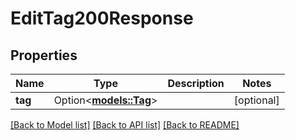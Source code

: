 # EditTag200Response

## Properties

Name | Type | Description | Notes
------------ | ------------- | ------------- | -------------
**tag** | Option<[**models::Tag**](Tag.md)> |  | [optional]

[[Back to Model list]](../README.md#documentation-for-models) [[Back to API list]](../README.md#documentation-for-api-endpoints) [[Back to README]](../README.md)


